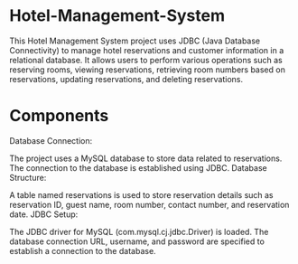 # Hotel-Management-System
This Hotel Management System project uses JDBC (Java Database Connectivity) to manage hotel reservations and customer information in a relational database. It allows users to perform various operations such as reserving rooms, viewing reservations, retrieving room numbers based on reservations, updating reservations, and deleting reservations.
# Components
Database Connection:

The project uses a MySQL database to store data related to reservations.
The connection to the database is established using JDBC.
Database Structure:

A table named reservations is used to store reservation details such as reservation ID, guest name, room number, contact number, and reservation date.
JDBC Setup:

The JDBC driver for MySQL (com.mysql.cj.jdbc.Driver) is loaded.
The database connection URL, username, and password are specified to establish a connection to the database.
